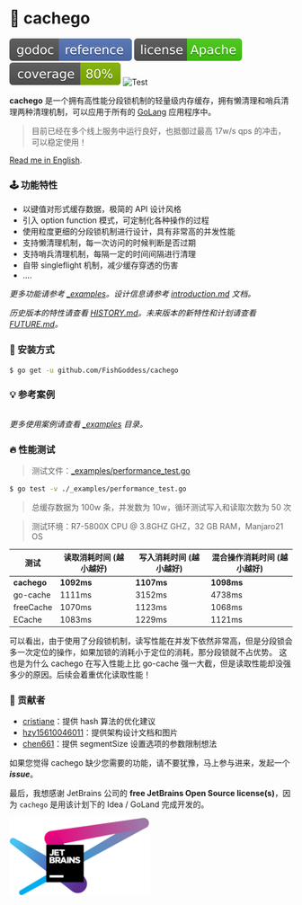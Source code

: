 # 📜 cachego

[![Go Doc](_icons/godoc.svg)](https://pkg.go.dev/github.com/FishGoddess/cachego)
[![License](_icons/license.svg)](https://www.apache.org/licenses/LICENSE-2.0.html)
[![License](_icons/coverage.svg)](_icons/coverage.svg)
![Test](https://github.com/FishGoddess/cachego/actions/workflows/test.yml/badge.svg)

**cachego** 是一个拥有高性能分段锁机制的轻量级内存缓存，拥有懒清理和哨兵清理两种清理机制，可以应用于所有的 [GoLang](https://golang.org) 应用程序中。

> 目前已经在多个线上服务中运行良好，也抵御过最高 17w/s qps 的冲击，可以稳定使用！

[Read me in English](./README.en.md).

### 🕹 功能特性

* 以键值对形式缓存数据，极简的 API 设计风格
* 引入 option function 模式，可定制化各种操作的过程
* 使用粒度更细的分段锁机制进行设计，具有非常高的并发性能
* 支持懒清理机制，每一次访问的时候判断是否过期
* 支持哨兵清理机制，每隔一定的时间间隔进行清理
* 自带 singleflight 机制，减少缓存穿透的伤害
* ....

_更多功能请参考 [_examples](_examples)。设计信息请参考 [introduction.md](_examples/docs/introduction.md) 文档。_

_历史版本的特性请查看 [HISTORY.md](./HISTORY.md)。未来版本的新特性和计划请查看 [FUTURE.md](./FUTURE.md)。_

### 🚀 安装方式

```bash
$ go get -u github.com/FishGoddess/cachego
```

### 💡 参考案例

```go
```

_更多使用案例请查看 [_examples](./_examples) 目录。_

### 🔥 性能测试

> 测试文件：[_examples/performance_test.go](./_examples/performance_test.go)

```bash
$ go test -v ./_examples/performance_test.go
```

> 总缓存数据为 100w 条，并发数为 10w，循环测试写入和读取次数为 50 次

> 测试环境：R7-5800X CPU @ 3.8GHZ GHZ，32 GB RAM，Manjaro21 OS

| 测试          | 读取消耗时间 (越小越好) | 写入消耗时间 (越小越好) | 混合操作消耗时间 (越小越好) |
|-------------|---------------|---------------|-----------------|
| **cachego** | **1092ms**    | **1107ms**    | **1098ms**      |
| go-cache    | 1111ms        | 3152ms        | 4738ms          |
| freeCache   | 1070ms        | 1123ms        | 1068ms          |
| ECache      | 1083ms        | 1229ms        | 1121ms          |

可以看出，由于使用了分段锁机制，读写性能在并发下依然非常高，但是分段锁会多一次定位的操作，如果加锁的消耗小于定位的消耗，那分段锁就不占优势。 这也是为什么 cachego 在写入性能上比 go-cache
强一大截，但是读取性能却没强多少的原因。后续会着重优化读取性能！

### 👥 贡献者

* [cristiane](https://gitee.com/cristiane)：提供 hash 算法的优化建议
* [hzy15610046011](https://gitee.com/hzy15610046011)：提供架构设计文档和图片
* [chen661](https://gitee.com/chen661)：提供 segmentSize 设置选项的参数限制想法

如果您觉得 cachego 缺少您需要的功能，请不要犹豫，马上参与进来，发起一个 _**issue**_。

最后，我想感谢 JetBrains 公司的 **free JetBrains Open Source license(s)**，因为 `cachego` 是用该计划下的 Idea / GoLand 完成开发的。

<a href="https://www.jetbrains.com/?from=cachego" target="_blank"><img src="./_icons/jetbrains.png" width="250"/></a>
